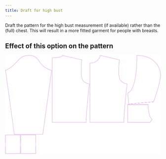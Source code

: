 ```yaml
---
title: Draft for high bust
---
```


Draft the pattern for the high bust measurement (if available) rather than the (full) chest. This will result in a more fitted garment for people with breasts.

## Effect of this option on the pattern

![This image shows the effect of this option by superimposing several variants that have a different value for this option](huey_draftforhighbust_sample.svg "Effect of this option on the pattern")
